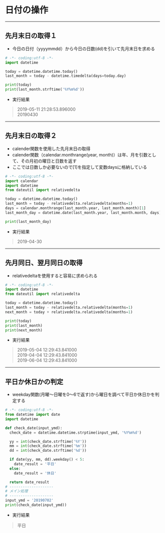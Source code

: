 # 日付の操作

***

## 先月末日の取得１

* 今日の日付（yyyymmdd）から今日の日数(dd)を引いて先月末日を求める

```python
# -*- coding:utf-8 -*-
import datetime

today = datetime.datetime.today()
last_month = today - datetime.timedelta(days=today.day)

print(today)
print(last_month.strftime('%Y%m%d'))
```

* 実行結果

> 2019-05-11 21:28:53.896000  
> 20190430

***

## 先月末日の取得２

* calender関数を使用した先月末日の取得
* calender関数（calendar.monthrange(year, month)）は年、月を引数として、その月初の曜日と日数を返す
* ここでは日数しか必要ないので[1]を指定して変数daysに格納している

```python
# -*- coding:utf-8 -*-
import calendar
import datetime
from dateutil import relativedelta

today = datetime.datetime.today()
last_month = today - relativedelta.relativedelta(months=1)
days = calendar.monthrange(last_month.year, last_month.month)[1]
last_month_day = datetime.date(last_month.year, last_month.month, days)

print(last_month_day)
```

* 実行結果

> 2019-04-30

***

## 先月同日、翌月同日の取得

* relativedeltaを使用すると容易に求められる

```python
# -*- coding:utf-8 -*-
import datetime
from dateutil import relativedelta

today = datetime.datetime.today()
last_month = today - relativedelta.relativedelta(months=1)
next_month = today + relativedelta.relativedelta(months=1)

print(today)
print(last_month)
print(next_month)
```

* 実行結果

> 2019-05-04 12:29:43.841000  
> 2019-04-04 12:29:43.841000  
> 2019-06-04 12:29:43.841000

***

## 平日か休日かの判定

* weekday関数(月曜～日曜を0～6で返す)から曜日を調べて平日か休日かを判定する

```python
# -*- coding:utf-8 -*-
from datetime import date
import datetime

def check_date(input_ymd):
  check_date = datetime.datetime.strptime(input_ymd, '%Y%m%d')

  yy = int(check_date.strftime('%Y'))
  mm = int(check_date.strftime('%m'))
  dd = int(check_date.strftime('%d'))

  if date(yy, mm, dd).weekday() < 5:
    date_result = '平日'
  else:
    date_result = '休日'

  return date_result
# --------------------
# メイン処理
# --------------------
input_ymd = '20190702'
print(check_date(input_ymd))
```

* 実行結果

> 平日
